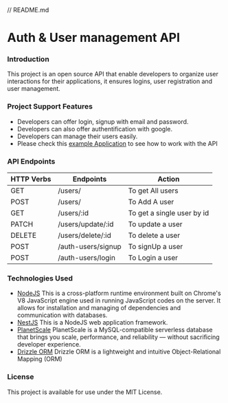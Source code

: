 // README.md
# Auth & User management API
### Introduction
This project is an open source API that enable developers to organize user interactions for their applications, it ensures logins, user registration and user management. 
### Project Support Features
* Developers can offer login, signup with email and password.
* Developers can also offer authentification with google.
* Developers can manage their users easily.
* Please check this [example Application](https://github.com/MohamedRach/auth-and-user-management-app-example) to see how to work with the API
### API Endpoints
| HTTP Verbs | Endpoints | Action |
| --- | --- | --- |
| GET | /users/ | To get All users |
| POST | /users/ | To Add A user |
| GET | /users/:id | To get a single user by id |
| PATCH | /users/update/:id | To update a user |
| DELETE | /users/delete/:id | To delete a user|
| POST | /auth-users/signup | To signUp a user |
| POST | /auth-users/login| To Login a user |
### Technologies Used
* [NodeJS](https://nodejs.org/) This is a cross-platform runtime environment built on Chrome's V8 JavaScript engine used in running JavaScript codes on the server. It allows for installation and managing of dependencies and communication with databases.
* [NestJS](https://docs.nestjs.com/) This is a NodeJS web application framework.
* [PlanetScale](https://planetscale.com/) PlanetScale is a MySQL-compatible serverless database that brings you scale, performance, and reliability — without sacrificing developer experience.
* [Drizzle ORM](https://orm.drizzle.team/) Drizzle ORM is a lightweight and intuitive Object-Relational Mapping (ORM) 

### License
This project is available for use under the MIT License.